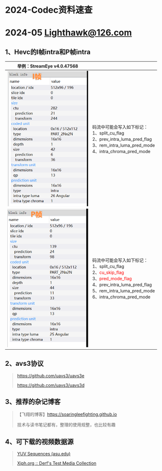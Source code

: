 # 2024-Codec资料速查

# 2024-05 Lighthawk@126.com

## 1、Hevc的I帧intra和P帧intra

| 举例：StreamEye v4.0.47568                                   |                                                              |
| ------------------------------------------------------------ | ------------------------------------------------------------ |
| ![image-20240526210057109](./assets/image-20240526210057109.png) | 码流中可能会写入如下标记：<br>1、split_cu_flag<br>2、prev_intra_luma_pred_flag<br>3、rem_intra_luma_pred_mode<br>4、intra_chroma_pred_mode |
| ![image-20240526210101062](./assets/image-20240526210101062.png) | 码流中可能会写入如下标记：<br/>1、split_cu_flag<br/>2、<font color="red">cu_skip_flag</font><br/>3、<font color="red">pred_mode_flag</font><br>4、prev_intra_luma_pred_flag<br/>5、rem_intra_luma_pred_mode<br/>6、intra_chroma_pred_mode |

## 2、avs3协议

> https://github.com/uavs3/uavs3e
>
> https://github.com/uavs3/uavs3d

## 3、推荐的杂记博客

> 【飞翔的博客】https://soaringleefighting.github.io
>
> 技术与读书笔记都有，整理的使用规整，也比较有趣

## 4、可下载的视频数据源

> [YUV Sequences (asu.edu)](http://trace.eas.asu.edu/yuv/index.html)
>
> [Xiph.org :: Derf's Test Media Collection](https://media.xiph.org/video/derf/)
